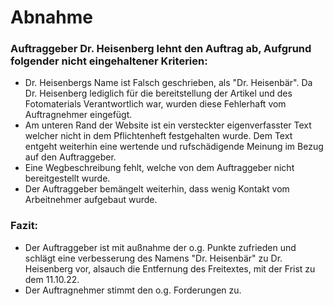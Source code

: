 # Abnahme 

### Auftraggeber Dr. Heisenberg lehnt den Auftrag ab, Aufgrund folgender nicht eingehaltener Kriterien:
- Dr. Heisenbergs Name ist Falsch geschrieben, als "Dr. Heisenbär". Da Dr. Heisenberg lediglich für die bereitstellung der Artikel und des Fotomaterials Verantwortlich war, wurden diese Fehlerhaft vom Auftragnehmer eingefügt.
- Am unteren Rand der Website ist ein versteckter eigenverfasster Text welcher nicht in dem Pflichtenheft festgehalten wurde. Dem Text entgeht weiterhin eine wertende und rufschädigende Meinung im Bezug auf den Auftraggeber.
- Eine Wegbeschreibung fehlt, welche von dem Auftraggeber nicht bereitgestellt wurde.
- Der Auftraggeber bemängelt weiterhin, dass wenig Kontakt vom Arbeitnehmer aufgebaut wurde.

### Fazit:
- Der Auftraggeber ist mit außnahme der o.g. Punkte zufrieden und schlägt eine verbesserung des Namens "Dr. Heisenbär" zu Dr. Heisenberg vor, alsauch die Entfernung des Freitextes, mit der Frist zu dem 11.10.22.
- Der Auftragnehmer stimmt den o.g. Forderungen zu.